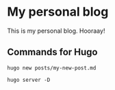 # My personal blog

This is my personal blog. Hooraay!

## Commands for Hugo

```hugo new posts/my-new-post.md```

```hugo server -D```
